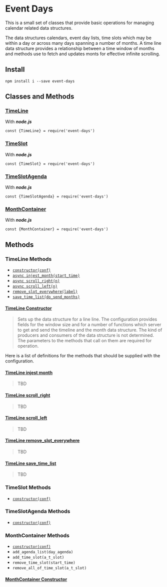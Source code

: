 # Event Days

This is a small set of classes that provide basic operations for managing calendar related data structures.


The data structures calendars, event day lists, time slots which may be within a day or across many days spanning a number of months. A time line data structure provides a relationship between a time window of months and methods use to fetch and updates monts for effective infinite scrolling.

## Install 

```
npm install i --save event-days
```

## Classes and Methods

### [TimeLine](#timeline-methods)

With ***node.js***
```
const {TimeLine} = require('event-days')
```


### [TimeSlot](#timeslot-methods)

With ***node.js***
```
const {TimeSlot} = require('event-days')
```


### [TimeSlotAgenda](#timeslotagenda-methods)

With ***node.js***
```
const {TimeSlotAgenda} = require('event-days')
```


### [MonthContainer](#monthcontainer-methods)

With ***node.js***
```
const {MonthContainer} = require('event-days')
```



## Methods

### TimeLine Methods

* [`constructor(conf)`](#timeline-constructor)
* [`async injest_month(start_time)`](#timeline-injest-month)
* [`async scroll_right(n)`](#timeline-scroll_right)
* [`async scroll_left(n)`](#timeline-scroll_left)
* [`remove_slot_everywhere(label)`](#timeline-remove_slot_everywhere)
* [`save_time_list(do_send_months)`](#timeline-save_time_list)


#### <u>TimeLine Constructor</u>

> Sets up the data structure for a line line. The configuration provides fields for the window size and for a number of functions which server to get and send the timeline and the month data structure. The kind of producers and consumers of the data structure is not determined. The parameters to the methods that call on them are required for operation. 
> 

Here is a list of definitions for the methods that should be supplied with the configuration.

#### <u>TimeLine injest month</u>

> TBD

#### <u>TimeLine scroll_right</u>

> TBD

#### <u>TimeLine scroll_left</u>

> TBD

#### <u>TimeLine remove_slot_everywhere</u>

> TBD

#### <u>TimeLine save_time_list </u>

> TBD



### TimeSlot Methods

* [`constructor(conf)`](#monthcontainer-constructor)


### TimeSlotAgenda Methods

* [`constructor(conf)`](#monthcontainer-constructor)


### MonthContainer Methods

* [`constructor(conf)`](#monthcontainer-constructor)
* `add_agenda_list(day_agenda)`
* `add_time_slot(a_t_slot)`
* `remove_time_slot(start_time)`
* `remove_all_of_time_slot(a_t_slot)`

#### <u> MonthContainer Constructor</u>

